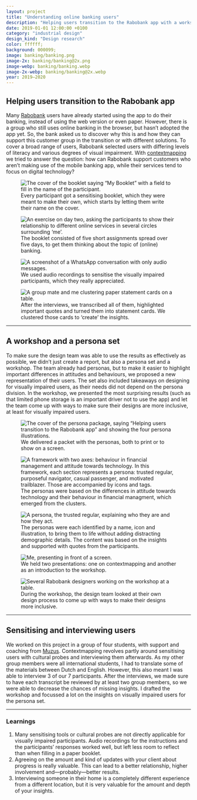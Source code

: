 ```yaml
---
layout: project
title: "Understanding online banking users"
description: "Helping users transition to the Rabobank app with a workshop and a persona set after sensitising and interviewing users"
date: 2019-01-01 12:00:00 +0100
category: "industrial design"
design_kind: "Design research"
color: ffffff;
background: 000099;
image: banking/banking.png
image-2x: banking/banking@2x.png
image-webp: banking/banking.webp
image-2x-webp: banking/banking@2x.webp
year: 2019–2020
---
```




## Helping users transition to the Rabobank app

Many [Rabobank](https://www.rabobank.nl/particulieren/) users have already started using the app to do their banking, instead of using the web version or even paper. However, there is a group who still uses online banking in the browser, but hasn’t adopted the app yet. So, the bank asked us to discover why this is and how they can support this customer group in the transition or with different solutions. To cover a broad range of users, Rabobank selected users with differing levels of literacy and various degrees of visual impairment. With [contextmapping](https://www.notion.so/fmjansen/Understanding-online-banking-users-587a804405ab43e5be210bb215b57edf#622516f28c8247b59b3ee0ac92705cab) we tried to answer the question: how can Rabobank support customers who aren’t making use of the mobile banking app, while their services tend to focus on digital technology?


<div class="project__picture-group">

  <figure class="project__picture">
    <picture>
      <source data-srcset="/static/img/banking/booklet-cover.webp 1x,
        /static/img/banking/booklet-cover@2x.webp 2x"
        type="image/webp" class="lazy">
      <img loading="lazy" class="project__image lazy" alt="The cover of the booklet saying “My Booklet” with a field to fill in the name of the participant."
        data-srcset="/static/img/banking/booklet-cover.png 1x,
          /static/img/banking/booklet-cover@2x.png 2x"
        src="/static/img/placeholder.jpg"
        data-src="/static/img/banking/booklet-cover.png">
    </picture>
    <figcaption class="project__caption">
      Every participant got a sensitising booklet, which they were meant to make their own, which starts by letting them write their name on the cover.
    </figcaption>
  </figure>

  <figure class="project__picture">
    <picture>
      <source data-srcset="/static/img/banking/booklet-page.webp 1x,
        /static/img/banking/booklet-page@2x.webp 2x"
        type="image/webp" class="lazy">
      <img loading="lazy" class="project__image lazy" alt="An exercise on day two, asking the participants to show their relationship to different online services in several circles surrounding ‘me’."
        data-srcset="/static/img/banking/booklet-page.png 1x,
          /static/img/banking/booklet-page@2x.png 2x"
        src="/static/img/placeholder.jpg"
        data-src="/static/img/banking/booklet-page.png">
    </picture>
    <figcaption class="project__caption">
      The booklet consisted of five short assignments spread over five days, to get them thinking about the topic of (online) banking.
    </figcaption>
  </figure>

  <figure class="project__picture">
    <picture>
      <source data-srcset="/static/img/banking/audio.webp"
        type="image/webp" class="lazy">
      <img loading="lazy" class="project__image lazy" alt="A screenshot of a WhatsApp conversation with only audio messages."
        data-srcset="/static/img/banking/audio.jpg"
        src="/static/img/placeholder.jpg"
        data-src="/static/img/banking/audio.jpg">
    </picture>
    <figcaption class="project__caption">
      We used audio recordings to sensitise the visually impaired participants, which they really appreciated.
    </figcaption>
  </figure>

  <figure class="project__picture">
    <picture>
      <source data-srcset="/static/img/banking/clustering.webp 1x,
        /static/img/banking/clustering@2x.webp 2x"
        type="image/webp" class="lazy">
      <img loading="lazy" class="project__image lazy" alt="A group mate and me clustering paper statement cards on a table."
        data-srcset="/static/img/banking/clustering.jpg 1x,
          /static/img/banking/clustering@2x.jpg 2x"
        src="/static/img/placeholder.jpg"
        data-src="/static/img/banking/clustering.jpg">
    </picture>
    <figcaption class="project__caption">
      After the interviews, we transcribed all of them, highlighted important quotes and turned them into statement cards. We clustered those cards to ‘create’ the insights.
    </figcaption>
  </figure>

</div>

---

## A workshop and a persona set

To make sure the design team was able to use the results as effectively as possible, we didn’t just create a report, but also a persona set and a workshop. The team already had personas, but to make it easier to highlight important differences in attitudes and behaviours, we proposed a new representation of their users. The set also included takeaways on designing for visually impaired users, as their needs did not depend on the persona division. In the workshop, we presented the most surprising results (such as that limited phone storage is an important driver not to use the app) and let the team come up with ways to make sure their designs are more inclusive, at least for visually impaired users.

<div class="project__picture-group">

  <figure class="project__picture">
    <picture>
      <source data-srcset="/static/img/banking/persona-cover.webp 1x,
        /static/img/banking/persona-cover@2x.webp 2x"
        type="image/webp" class="lazy">
      <img loading="lazy" class="project__image lazy" alt="The cover of the persona package, saying “Helping users transition to the Rabobank app” and showing the four persona illustrations."
        data-srcset="/static/img/banking/persona-cover.png 1x,
          /static/img/banking/persona-cover@2x.png 2x"
        src="/static/img/placeholder.jpg"
        data-src="/static/img/banking/persona-cover.png">
    </picture>
    <figcaption class="project__caption">
      We delivered a packet with the personas, both to print or to show on a screen.
    </figcaption>
  </figure>

  <figure class="project__picture">
    <picture>
      <source data-srcset="/static/img/banking/framework.webp 1x,
        /static/img/banking/framework@2x.webp 2x"
        type="image/webp" class="lazy">
      <img loading="lazy" class="project__image lazy" alt="A framework with two axes: behaviour in financial management and attitude towards technology. In this framework, each section represents a persona: trusted regular, purposeful navigator, casual passenger, and motivated trailblazer. Those are accompanied by icons and tags."
        data-srcset="/static/img/banking/framework.png 1x,
          /static/img/banking/framework@2x.png 2x"
        src="/static/img/placeholder.jpg"
        data-src="/static/img/banking/framework.png">
    </picture>
    <figcaption class="project__caption">
      The personas were based on the differences in attitude towards technology and their behaviour in financial managment, which emerged from the clusters.
    </figcaption>
  </figure>

  <figure class="project__picture">
    <picture>
      <source data-srcset="/static/img/banking/persona.webp 1x,
        /static/img/banking/persona@2x.webp 2x"
        type="image/webp" class="lazy">
      <img loading="lazy" class="project__image lazy" alt="A persona, the trusted regular, explaining who they are and how they act."
        data-srcset="/static/img/banking/persona.png 1x,
          /static/img/banking/persona@2x.png 2x"
        src="/static/img/placeholder.jpg"
        data-src="/static/img/banking/persona.png">
    </picture>
    <figcaption class="project__caption">
      The personas were each identified by a name, icon and illustration, to bring them to life without adding distracting demographic details. The content was based on the insights and supported with quotes from the participants.
    </figcaption>
  </figure>

  <figure class="project__picture">
    <picture>
      <source data-srcset="/static/img/banking/presentation.webp"
        type="image/webp" class="lazy">
      <img loading="lazy" class="project__image lazy" alt="Me, presenting in front of a screen."
        data-srcset="/static/img/banking/presentation.jpeg"
        src="/static/img/placeholder.jpg"
        data-src="/static/img/banking/presentation.jpeg">
    </picture>
    <figcaption class="project__caption">
      We held two presentations: one on contextmapping and another as an introduction to the workshop.
    </figcaption>
  </figure>

  <figure class="project__picture">
    <picture>
      <source data-srcset="/static/img/banking/workshop.webp 1x,
        /static/img/banking/workshop@2x.webp 2x"
        type="image/webp" class="lazy">
      <img loading="lazy" class="project__image lazy" alt="Several Rabobank designers working on the workshop at a table."
        data-srcset="/static/img/banking/workshop.jpg 1x,
          /static/img/banking/workshop@2x.jpg 2x"
        src="/static/img/placeholder.jpg"
        data-src="/static/img/banking/workshop.jpg">
    </picture>
    <figcaption class="project__caption">
      During the workshop, the design team looked at their own design process to come up with ways to make their designs more inclusive.
    </figcaption>
  </figure>

</div>


---

## Sensitising and interviewing users

We worked on this project in a group of four students, with support and coaching from [Muzus](https://muzus.nl/en/). Contextmapping revolves partly around sensitising users with cultural probes and interviewing them afterwards. As my other group members were all international students, I had to translate some of the materials between Dutch and English. However, this also meant I was able to interview 3 of our 7 participants. After the interviews, we made sure to have each transcript be reviewed by at least two group members, so we were able to decrease the chances of missing insights. I drafted the workshop and focussed a lot on the insights on visually impaired users for the persona set.

---

### Learnings

1. Many sensitising tools or cultural probes are not directly applicable for visually impaired participants. Audio recordings for the instructions and the participants’ responses worked well, but left less room to reflect than when filling in a paper booklet.
2. Agreeing on the amount and kind of updates with your client about progress is really valuable. This can lead to a better relationship, higher involvement and—probably—better results.
3. Interviewing someone in their home is a completely different experience from a different location, but it is very valuable for the amount and depth of your insights.
